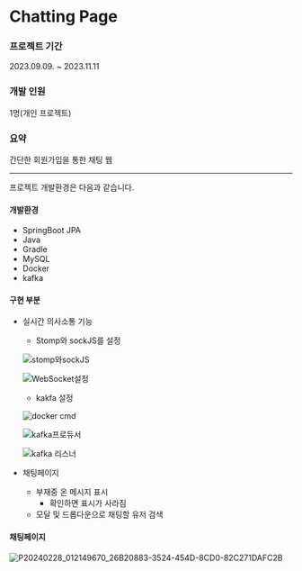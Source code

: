 # Chatting Page

### 프로젝트 기간
2023.09.09. ~ 2023.11.11
### 개발 인원
1명(개인 프로젝트)

### 요약

간단한 회원가입을 통한 채팅 웹

* * * 

프로젝트 개발환경은 다음과 같습니다.

#### 개발환경
* SpringBoot JPA
* Java
* Gradle
* MySQL
* Docker
* kafka

#### 구현 부분
* 실시간 의사소통 기능
    - Stomp와 sockJS를 설정
  
    ![stomp와sockJS](https://github.com/user-attachments/assets/3621cea3-7548-4d5c-a338-6313d0d52f49)

    ![WebSocket설정](https://github.com/user-attachments/assets/2b048555-5951-4abc-81b9-f9fdda9f2d61)

    - kakfa 설정

    ![docker cmd](https://github.com/user-attachments/assets/0158192e-28e7-4624-8590-1af581b258d6)
    
    ![kafka프로듀서](https://github.com/user-attachments/assets/a8eae357-fd6b-403f-b062-0881433a74b6)

    ![kafka 리스너](https://github.com/user-attachments/assets/44975331-de91-4fa0-8c5b-47b6011bfc85)

     

* 채팅페이지
    - 부재중 온 메시지 표시
        + 확인하면 표시가 사라짐
    - 모달 및 드롭다운으로 채팅할 유저 검색

#### 채팅페이지

![P20240228_012149670_26B20883-3524-454D-8CD0-82C271DAFC2B](https://github.com/choi-won-ik/chat/assets/140231082/0207f8e4-a6d0-427c-b4dc-7b503e383c5c)


